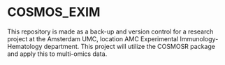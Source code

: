 # COSMOS_EXIM
This repository is made as a back-up and version control for a research project at the Amsterdam UMC, location AMC Experimental Immunology-Hematology department. This project will utilize the COSMOSR package and apply this to multi-omics data.
